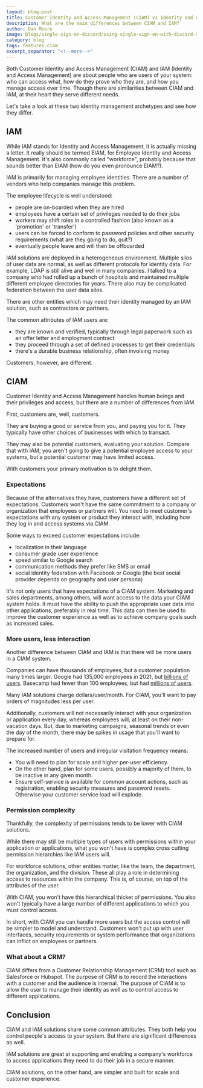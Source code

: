 ```yaml
---
layout: blog-post
title: Customer Identity and Access Management (CIAM) vs Identity and Access Management (IAM)
description: What are the main differences between CIAM and IAM?
author: Dan Moore
image: blogs/single-sign-on-discord/using-single-sign-on-with-discord-and-fusionauth.png
category: blog
tags: features-ciam
excerpt_separator: "<!--more-->"
---
```


Both Customer Identity and Access Management (CIAM) and IAM (Identity and Access Management) are about people who are users of your system: who can access what, how do they prove who they are, and how you manage access over time. Though there are similarities between CIAM and IAM, at their heart they serve different needs. 

Let's take a look at these two identity management archetypes and see how they differ.

<!--more-->


## IAM

While IAM stands for Identity and Access Management, it is actually missing a letter. It really should be termed EIAM, for Employee Identity and Access Management. It's also commonly called "workforce", probably because that sounds better than EIAM (how do you even pronounce EIAM?).

IAM is primarily for managing employee identities. There are a number of vendors who help companies manage this problem. 

The employee lifecycle is well understood:

* people are on-boarded when they are hired
* employees have a certain set of privileges needed to do their jobs
* workers may shift roles in a controlled fashion (also known as a 'promotion' or 'transfer')
* users can be forced to conform to password policies and other security requirements (what are they going to do, quit?)
* eventually people leave and will then be offboarded

IAM solutions are deployed in a heterogeneous environment. Multiple silos of user data are normal, as well as different protocols for identity data. For example, LDAP is still alive and well in many companies. I talked to a company who had rolled up a bunch of hospitals and maintained multiple different employee directories for years. There also may be complicated federation between the user data silos.

There are other entities which may need their identity managed by an IAM solution, such as contractors or partners. 

The common attributes of IAM users are:

* they are known and verified, typically through legal paperwork such as an offer letter and employment contract
* they proceed through a set of defined processes to get their credentials
* there's a durable business relationship, often involving money

Customers, however, are different.

## CIAM

Customer Identity and Access Management handles human beings and their privileges and access, but there are a number of differences from IAM.

First, customers are, well, customers.

They are buying a good or service from you, and paying you for it. They typically have other choices of businesses with which to transact. 

They may also be potential customers, evaluating your solution. Compare that with IAM; you aren't going to give a potential employee access to your systems, but a potential customer may have limited access.

With customers your primary motivation is to delight them.

### Expectations

Because of the alternatives they have, customers have a different set of expectations. Customers won't have the same commitment to a company or organization that employees or partners will. You need to meet customer's expectations with any system or product they interact with, including how they log in and access systems via CIAM.

Some ways to exceed customer expectations include:

* localization in their language
* consumer grade user experience
* speed similar to Google search
* communication methods they prefer like SMS or email
* social identity federation with Facebook or Google (the best social provider depends on geography and user persona)

It's not only users that have expectations of a CIAM system. Marketing and sales departments, among others, will want access to the data your CIAM system holds. It must have the ability to push the appropriate user data into other applications, preferably in real time. This data can then be used to improve the customer experience as well as to achieve company goals such as increased sales.

### More users, less interaction

Another difference between CIAM and IAM is that there will be more users in a CIAM system.

Companies can have thousands of employees, but a customer population many times larger. Google had 135,000 employees in 2021, but [billions of users](https://www.semrush.com/blog/google-search-statistics/). Basecamp had fewer than 100 employees, but had [millions of users](https://expandedramblings.com/index.php/basecamp-statistics-and-facts/).

Many IAM solutions charge dollars/user/month. For CIAM, you'll want to pay orders of magnitudes less per user.

Additionally, customers will not necessarily interact with your organization or application every day, whereas employees will, at least on their non-vacation days. But, due to marketing campaigns, seasonal trends or even the day of the month, there may be spikes in usage that you'll want to prepare for.

The increased number of users and irregular visitation frequency means:

* You will need to plan for scale and higher per-user efficiency.
* On the other hand, plan for some users, possibly a majority of them, to be inactive in any given month.
* Ensure self-service is available for common account actions, such as registration, enabling security measures and password resets. Otherwise your customer service load will explode.

### Permission complexity

Thankfully, the complexity of permissions tends to be lower with CIAM solutions.

While there may still be multiple types of users with permissions within your application or applications, what you won't have is complex cross cutting permission hierarchies like IAM users will.

For workforce solutions, other entities matter, like the team, the department, the organization, and the division. These all play a role in determining access to resources within the company. This is, of course, on top of the attributes of the user.

With CIAM, you won't have this hierarchical thicket of permissions. You also won't typically have a large number of different applications to which you must control access.

In short, with CIAM you can handle more users but the access control will be simpler to model and understand. Customers won't put up with user interfaces, security requirements or system performance that organizations can inflict on employees or partners.

### What about a CRM?

CIAM differs from a Customer Relationship Management (CRM) tool such as Salesforce or Hubspot. The purpose of CRM is to record the interactions with a customer and the audience is internal. The purpose of CIAM is to allow the user to manage their identity as well as to control access to different applications.

## Conclusion

CIAM and IAM solutions share some common attributes. They both help you control people's access to your system. But there are significant differences as well.

IAM solutions are great at supporting and enabling a company's workforce to access applications they need to do their job in a secure manner.

CIAM solutions, on the other hand, are simpler and built for scale and customer experience.
